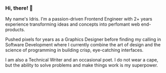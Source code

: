 ### Hi, there! 👋

My name's Idris. I'm a passion-driven Frontend Engineer with 2+ years experience transforming ideas and concepts into perfomant web end-products.

Pushed pixels for years as a Graphics Designer before finding my calling in Software Development where I currently combine the art of design and the science of programming in building crisp, eye-catching interfaces.

I am also a Technical Writer and an occasional poet. I do not wear a cape, but the ability to solve problems and make things work is my superpower.

